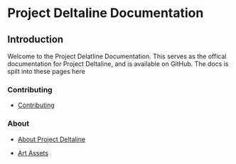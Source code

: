 # Project Deltaline Documentation

## Introduction

Welcome to the Project Delatline Documentation. This serves as the offical documentation for Project Deltaline, and is available on GitHub. The docs is spilt into these pages here

### Contributing

- [Contributing](https://no767.github.io/Project-Deltaline-Docs/Contributing/)

### About 

- [About Project Deltaline](https://no767.github.io/Project-Deltaline-Docs/About%20Project%20Deltaline/)

- [Art Assets](https://no767.github.io/Project-Deltaline-Docs/Art%20Assets/)
